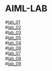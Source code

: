 # AIML-LAB
#[lab_01](https://github.com/2303A51692/AIML-LAB/blob/main/AIML_Assignment_1.ipynb)                        
#[lab_02](https://github.com/2303A51692/AIML-LAB/blob/main/Untitled13.ipynb)\
#[lab_03](https://github.com/2303A51692/AIML-LAB/blob/main/AIML_Assignment_3.ipynb)\
#[lab_05](https://github.com/2303A51692/AIML-LAB/blob/main/Assignment_5.ipynb)\
#[lab_04](https://github.com/2303A51692/AIML-LAB/blob/main/Assignment_4.ipynb)\
#[lab_06](https://github.com/2303A51692/AIML-LAB/blob/main/AIML_Assignment_6.ipynb)\
#[lab_07](https://github.com/2303A51692/AIML-LAB/blob/main/AIML_Assignment_7.ipynb)\
#[lab_08](https://github.com/kirankumareranki/AIML-2025/blob/main/Lab08-AIML.ipynb)\
#[lab_09](https://github.com/2303A51692/AIML-LAB/blob/main/AIML_Assignment_09.ipynb)


